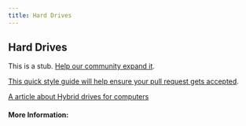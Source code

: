 ```yaml
---
title: Hard Drives
---
```


## Hard Drives

This is a stub. [Help our community expand it](https://github.com/freeCodeCamp/guide-articles/tree/master/articles/Computer-Hardware/Hard-Drives/index.md).

[This quick style guide will help ensure your pull request gets accepted](https://github.com/freeCodeCamp/guide-articles/blob/master/README.md).

<!-- The article goes here, in GitHub-flavored Markdown. Feel free to add YouTube videos, images, and CodePen/JSBin embeds  -->
[A article about Hybrid drives for computers](https://en.wikipedia.org/wiki/Hybrid_drive)
#### More Information:
<!-- Please add any articles you think might be helpful to read before writing the article -->


